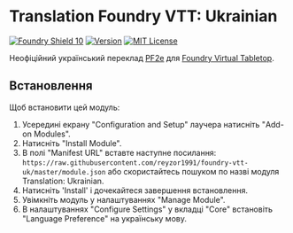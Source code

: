 # Translation Foundry VTT: Ukrainian
[![Foundry Shield 10]][Foundry URL]
[![Version]][Version URL]
[![MIT License]][MIT URL]

Неофіційний український переклад [PF2e](https://github.com/foundryvtt/pf2e) для [Foundry Virtual Tabletop](http://foundryvtt.com). 

## Встановлення
Щоб встановити цей модуль:
1.  Усередині екрану "Configuration and Setup" лаучера натисніть "Add-on Modules".
2.  Натисніть "Install Module".
3.  В полі "Manifest URL" вставте наступне посилання: `https://raw.githubusercontent.com/reyzor1991/foundry-vtt-uk/master/module.json` або скористайтесь пошуком по назві модуля Translation: Ukrainian.
4.  Натисніть 'Install' і дочекайтеся завершення встановлення.
5.  Увімкніть модуль у налаштуваннях "Manage Module".
6. В налаштуваннях "Configure Settings" у вкладці "Core" встановіть "Language Preference" на українську мову.

[Foundry Shield 10]: https://img.shields.io/badge/Foundry-10-informational?style=flat-square
[Foundry URL]: https://foundryvtt.com

[Version]: https://img.shields.io/badge/Version-0.1.2-orange?style=flat-square
[Version URL]: https://github.com/reyzor1991/foundry-vtt-uk

[MIT License]: https://img.shields.io/badge/License-OGL-green?style=flat-square
[MIT URL]: https://github.com/reyzor1991/foundry-vtt-uk/blob/master/OpenGameLicense